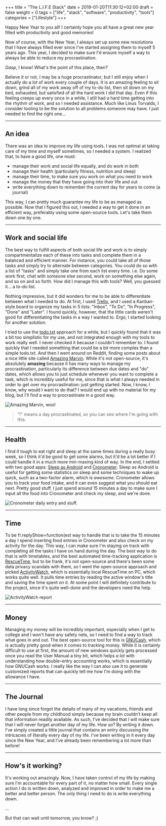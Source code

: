+++
title = "The L.I.F.E Stack"
date = 2019-01-20T11:30:12+02:00
draft = false
weight = 0
tags = ["life", "stack", "software", "productivity", "tools"]
categories = ["Lifestyle"]
+++

Happy New Year to you all! I certainly hope you all have a great new year filled with productivity and good memories!

Now of course, with the New Year, I always set up some new resolutions that I have always filled ever since I've started assigning
them to myself 5 years ago. This year, I decided to make sure I'd ensure myself a way to always be able to reduce my procrastination.

*Gasp*, I know! What's the point of this place, then?

Believe it or not, I may be a huge procrastinator, but I still enjoy when I actually do a lot of work every couple of days.
It is an amazing feeling to sit down, grind all of my work away off of my to-do list, then sit down on my bed, exhausted,
but satisfied of all the hard work I did that day. Even if this feeling creeps up every once in a while, I still had a hard
time getting into the rhythm of work, and so I needed assistance. Much like Linus Torvalds, I consider tooling to be the solution
to all problems someone may have. I just needed to find the right one...

* * *

## An idea

There was an idea to improve my life using tools. I was not optimal at taking care of my time and myself sometimes, so
I needed a system. I realized that, to have a good life, one must:

* manage their work and social life equally, and do work in both
* manage their health (particularly fitness, nutrition and sleep)
* manage their time, to make sure you work on what you need to work
* manage the money that they have going into their life and out
* write everything down to remember the current day for years to come (a journal)

This way, I can pretty much guarantee my life to be as managed as possible. Now that I figured this out, I needed a way to get it done
in an efficient way, preferably using some open-source tools. Let's take them down one by one.

* * *

## Work and social life

The best way to fulfill aspects of both social life and work is to simply compartmentalize each of these into tasks and complete them in
a balanced and efficient manner. For instance, you could take all of those tasks and simply try to alternate between categories. You could
do so with a list of "tasks" and simply take one from each list every time. i.e. Do some work first, chat with someone else second, work on
something else again, and so on and so forth. How did I manage this with tools? Well, you guessed it... a to-do list.

Nothing impressive, but it did wonders for me to be able to differentiate between what I needed to do. At first, I used
[Trello](https://trello.com/), and I used a Kanban-style board to organize my tasks in 5 lists: "Inbox", "To Do", "In Progress", "Done" and "Later". 
I found quickly, however, that the little cards weren't good for differentiating the tasks in a way I wanted to. Ergo, I started looking for another
solution.

I tried to use the [todo.txt](http://todotxt.org/) approach for a while, but I quickly found that it was a bit too simplistic for my use, and not
integrated enough with my tools to work really well. I never checked it because I couldn't remember to.
I found quickly that I needed something that could be a bit more complex than a simple todo.txt.
And then I went around on Reddit, finding some posts about a nice little site called [Amazing Marvin](https://amazingmarvin.com). While it's not
open-source, it's absolutely **amazing** because it has many ways to manage my procrastination, particularly its difference between due dates and
"do" dates, which allows you to just schedule whenever you want to complete a task, which is incredibly useful for me, since that is what I always
needed in order to get over my procrastination: just getting started. Now, I know, I know, why would I want to do that? I would end up with no
material for my blog, but I'll find a way to procrastinate in a good way.

![Amazing Marvin, woo!](/public/img/amazing-marvin.jpg)

> "!" means a day procrastinated, so you can see where I'm going with this.

* * *

## Health

I find it tough to eat right and sleep at the same times during a really busy week, so I think it'd be good to get some alarms, but it'd be a lot
better if I could handle it in a much more min-maxing kind of way. In the end, I settled with two good apps: [Sleep as Android](https://sleep.urbandroid.org/) and
[Cronometer](http://cronometer.com/). Sleep as Android is useful for getting some statistics on sleep and some techniques to wake up quick, such as a two-factor alarm,
which is *awesome*. Cronometer allows you to track your food intake, and it can even suggest what you should eat next. Pretty good stuff.
I just spend around 15 minutes a day to make sure I input all the food into Cronometer and check my sleep, and we're done.

![Cronometer daily entry and stuff.](/public/img/cronometer-daily-entry.jpg)

* * *

## Time

To be fr.replyShow=function(est way to handle that is to take the 15 minutes a day I spend inserting food entries in Cronometer and also check on my activity for the day.
This way, I can make sure I'm staying on track with completing all the tasks I have on hand during the day. The best way to do that is with timetables,
and the best automated time-tracking application is [RescueTime](http://rescuetime.com/), but to be frank, it's not open-source and there's been some
data privacy scandals with them, so I went the open-source approach and picked [ActivityWatch](https://github.com/ActivityWatch/activitywatch), which
is essentially local RescueTime on PC, which works quite well. It pulls time entries by reading the active window's title and saving the time spent on it.
At some point I will definitely contribute to the project, since it's quite well-done and the developers need the help.

![ActivityWatch report](/public/img/activitywatch-report.jpg)

* * *

## Money

Managing my money will be incredibly important, especially when I get to college and I won't have any safety nets, so I need to find a way to track what
goes in and out. The best open-source tool for this is [GNUCash](http://gnucash.org/), which is actually pretty good when it comes to tracking money. While
it is certainly difficult to use at first, the amount of new windows quickly gets processed once you read the User Manual a tiny bit, which helps *a lot* with
understanding how double-entry accounting works, which is essentially how GNUCash works. I really like the way I can also use it to generate customized reports
that can quickly tell me how I'm doing with the allowance I have.

* * *

## The Journal

I have long since forgot the details of many of my vacations, friends and other people from my childhood simply because my brain couldn't keep all that information
readily available. As such, I've decided that I will make sure that I will never forget another day of my life. How so? By writing it down. I've simply created a
little journal that contains an entry discussing the intricacies of literally every day of my life. I've been writing in it every day since the New Year, and I've
already been remembering a lot more than before!

* * *

## How's it working?

It's working out amazingly. Now, I have taken control of my life by making sure I'm accountable for every part of it, no matter how small. Every single action I
do is written down, analyzed and improved in order to make me a better and better person. The only thing I need to do is write everything down.

...

But that can wait until tomorrow, you know? ;)